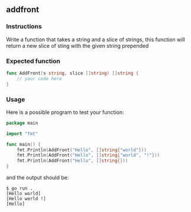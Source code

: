 ## addfront

### Instructions

Write a function that takes a string and a slice of strings, this function will return a new slice of sting with the given string prepended

### Expected function 

```go
func AddFront(s string, slice []string) []string {
    // your code here
}
```

### Usage

Here is a possible program to test your function:

```go
package main

import "fmt"

func main() {
    fmt.Println(AddFront("Hello", []string{"world"}))
    fmt.Println(AddFront("Hello", []string{"world", "!"}))
    fmt.Println(AddFront("Hello", []string{}))
}
```

and the output should be:

```console
$ go run .
[Hello world]
[Hello world !]
[Hello]
```
